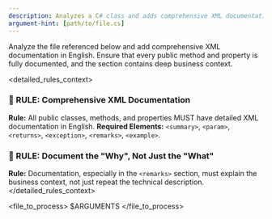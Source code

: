 ```yaml
---
description: Analyzes a C# class and adds comprehensive XML documentation.
argument-hint: [path/to/file.cs]
---
```


<task>
Analyze the file referenced below and add comprehensive XML documentation in English.
Ensure that every public method and property is fully documented, and the <remarks> section contains deep business context.
</task>

<detailed_rules_context>
<rule name="Comprehensive XML Documentation">

### 🎯 RULE: Comprehensive XML Documentation

**Rule:** All public classes, methods, and properties MUST have detailed XML documentation in English.
**Required Elements:** `<summary>`, `<param>`, `<returns>`, `<exception>`, `<remarks>`, `<example>`.
</rule>
<rule name="Business Context First">

### 🎯 RULE: Document the "Why", Not Just the "What"

**Rule:** Documentation, especially in the `<remarks>` section, must explain the business context, not just repeat the technical description.
</rule>
</detailed_rules_context>

<file_to_process>
$ARGUMENTS
</file_to_process>
